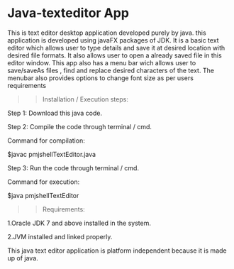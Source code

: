 # Java-texteditor App
This is text editor desktop application developed purely by java. this application is developed using javaFX packages of JDK. It is a basic text editor which allows user to type details and save it at desired location with desired  file formats. It also allows user to open a already saved file in this editor window. This app also has a menu bar wich allows user to save/saveAs files , find and replace desired characters of the text. The menubar also provides options to change font size as per users requirements 
>> Installation / Execution steps:

Step 1: Download this java code.

Step 2: Compile the code through terminal / cmd.

Command for compilation:

$javac pmjshellTextEditor.java

Step 3: Run the code through terminal / cmd.

Command for execution:

$java pmjshellTextEditor



>> Requirements:

1.Oracle JDK 7 and above installed in the system.

2.JVM installed and linked properly.

This java text editor application is platform independent because it is made up of java.
